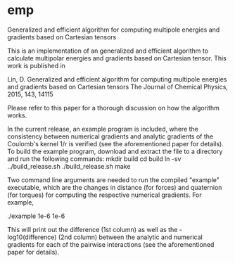 # emp
Generalized and efficient algorithm for computing multipole energies and gradients based on Cartesian tensors

This is an implementation of an generalized and efficient algorithm to calculate multipolar energies and gradients based on Cartesian tensor. This work is published in

Lin, D. Generalized and efficient algorithm for computing multipole energies and gradients based on Cartesian tensors The Journal of Chemical Physics, 2015, 143, 14115

Please refer to this paper for a thorough discussion on how the algorithm works.

In the current release, an example program is included, where the consistency between numerical gradients and analytic gradients of the Coulomb's kernel 1/r is verified (see the aforementioned paper for details). To build the example program, download and extract the file to a directory and run the following commands:
mkdir build
cd build
ln -sv ../build_release.sh
./build_release.sh
make

Two command line arguments are needed to run the compiled "example" executable, which are the changes in distance (for forces) and quaternion (for torques) for computing the respective numerical gradients. For example,

./example 1e-6 1e-6

This will print out the difference (1st column) as well as the -log10(difference) (2nd column) between the analytic and numerical gradients for each of the pairwise interactions (see the aforementioned paper for details).
